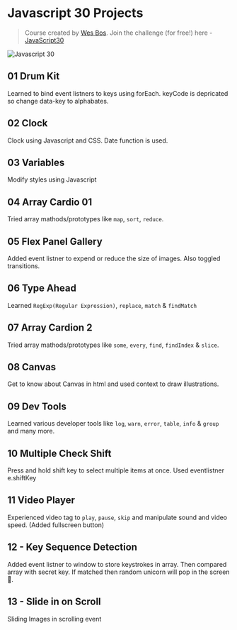 # Javascript 30 Projects

> Course created by [Wes Bos](https://github.com/wesbos). Join the challenge (for free!) here - [JavaScript30](https://javascript30.com/account)

![Javascript 30](https://javascript30.com/images/JS3-social-share.png)

## 01 Drum Kit

Learned to bind event listners to keys using forEach.
keyCode is depricated so change data-key to alphabates.

## 02 Clock

Clock using Javascript and CSS. Date function is used.

## 03 Variables

Modify styles using Javascript

## 04 Array Cardio 01

Tried array mathods/prototypes like `map`, `sort`, `reduce`.

## 05 Flex Panel Gallery

Added event listner to expend or reduce the size of images. Also toggled transitions.

## 06 Type Ahead

Learned `RegExp(Regular Expression)`, `replace`, `match` & `findMatch`

## 07 Array Cardion 2

Tried array mathods/prototypes like `some`, `every`, `find`, `findIndex` & `slice`.

## 08 Canvas

Get to know about Canvas in html and used context to draw illustrations.

## 09 Dev Tools

Learned various developer tools like `log`, `warn`, `error`, `table`, `info` & `group` and many more.

## 10 Multiple Check Shift

Press and hold shift key to select multiple items at once. Used eventlistner e.shiftKey

## 11 Video Player

Experienced video tag to `play`, `pause`, `skip` and manipulate sound and video speed. (Added fullscreen button)

## 12 - Key Sequence Detection

Added event listner to window to store keystrokes in array. Then compared array with secret key. If matched then random unicorn will pop in the screen 🦄.

## 13 - Slide in on Scroll

Sliding Images in scrolling event
